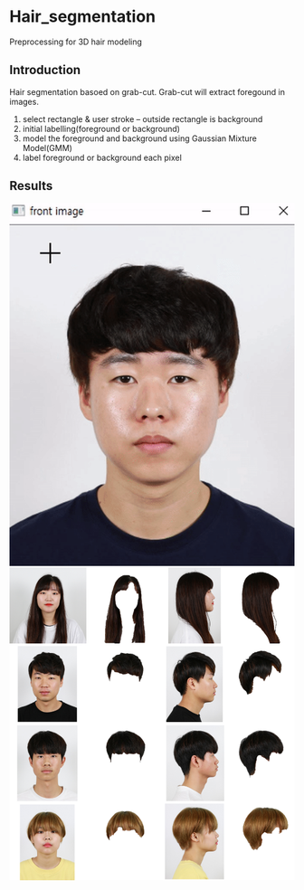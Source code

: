 # Hair_segmentation
Preprocessing for 3D hair modeling

## Introduction
Hair segmentation basoed on grab-cut. Grab-cut will extract foregound in images.
1. select rectangle & user stroke – outside rectangle is background
2. initial labelling(foreground or background)
3. model the foreground and background using Gaussian Mixture Model(GMM)
4. label foreground or background each pixel

## Results
![HSR](./img/segmentation.gif)
![HSR](./img/results.png)
